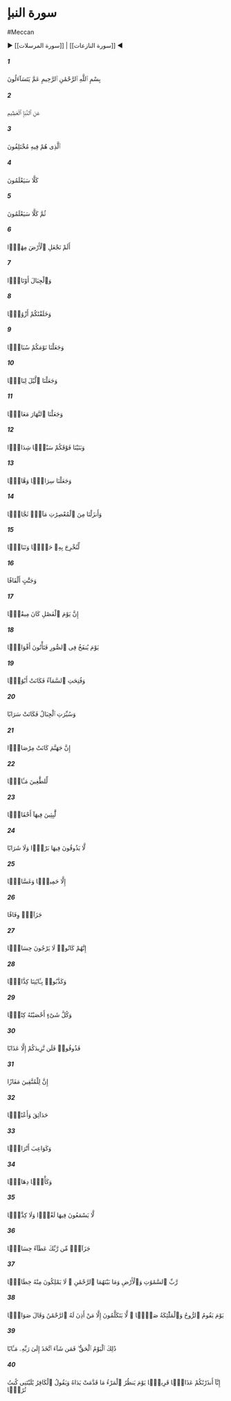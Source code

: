 # سورة النبإ
#Meccan
▶ [[سورة المرسلات]] | [[سورة النازعات]] ◀
##### 1
<span class="ayah hovertext" data-hover="از چه از همديگر مى‌پرسند؟">بِسْمِ ٱللَّهِ ٱلرَّحْمَٰنِ ٱلرَّحِيمِ عَمَّ يَتَسَآءَلُونَ</span>
##### 2
<span class="ayah hovertext" data-hover="از خبر بزرگ‌">عَنِ ٱلنَّبَإِ ٱلْعَظِيمِ</span>
##### 3
<span class="ayah hovertext" data-hover="همانكه ايشان در آن اختلاف دارند">ٱلَّذِى هُمْ فِيهِ مُخْتَلِفُونَ</span>
##### 4
<span class="ayah hovertext" data-hover="چنين نيست، زودا كه بدانند">كَلَّا سَيَعْلَمُونَ</span>
##### 5
<span class="ayah hovertext" data-hover="باز چنين نيست زودا كه بدانند">ثُمَّ كَلَّا سَيَعْلَمُونَ</span>
##### 6
<span class="ayah hovertext" data-hover="آيا زمين را زيرانداز نساخته‌ايم؟">أَلَمْ نَجْعَلِ ٱلْأَرْضَ مِهَٰدًۭا</span>
##### 7
<span class="ayah hovertext" data-hover="و كوهها را مانند ميخها">وَٱلْجِبَالَ أَوْتَادًۭا</span>
##### 8
<span class="ayah hovertext" data-hover="و شما را به صورت جفتها[ى گوناگون‌] آفريده‌ايم‌">وَخَلَقْنَٰكُمْ أَزْوَٰجًۭا</span>
##### 9
<span class="ayah hovertext" data-hover="و خوابتان را مايه آرامش گردانده‌ايم‌">وَجَعَلْنَا نَوْمَكُمْ سُبَاتًۭا</span>
##### 10
<span class="ayah hovertext" data-hover="و شب را همچون پوششى ساخته‌ايم‌">وَجَعَلْنَا ٱلَّيْلَ لِبَاسًۭا</span>
##### 11
<span class="ayah hovertext" data-hover="و روز را وقت تلاش معاش قرار داده‌ايم‌">وَجَعَلْنَا ٱلنَّهَارَ مَعَاشًۭا</span>
##### 12
<span class="ayah hovertext" data-hover="و برفرازتان هفت آسمان استوار برافراشته‌ايم‌">وَبَنَيْنَا فَوْقَكُمْ سَبْعًۭا شِدَادًۭا</span>
##### 13
<span class="ayah hovertext" data-hover="و چراغى درخشان پديد آورده‌ايم‌">وَجَعَلْنَا سِرَاجًۭا وَهَّاجًۭا</span>
##### 14
<span class="ayah hovertext" data-hover="و از ابرها آبى ريزان فرو فرستاده‌ايم‌">وَأَنزَلْنَا مِنَ ٱلْمُعْصِرَٰتِ مَآءًۭ ثَجَّاجًۭا</span>
##### 15
<span class="ayah hovertext" data-hover="تا بدان دانه و گياه برآوريم‌">لِّنُخْرِجَ بِهِۦ حَبًّۭا وَنَبَاتًۭا</span>
##### 16
<span class="ayah hovertext" data-hover="و بوستانهايى انبوه‌">وَجَنَّٰتٍ أَلْفَافًا</span>
##### 17
<span class="ayah hovertext" data-hover="بى‌گمان روز داورى، هنگامى معين است‌">إِنَّ يَوْمَ ٱلْفَصْلِ كَانَ مِيقَٰتًۭا</span>
##### 18
<span class="ayah hovertext" data-hover="روزى كه در صور دميده شود و فوج فوج بياييد">يَوْمَ يُنفَخُ فِى ٱلصُّورِ فَتَأْتُونَ أَفْوَاجًۭا</span>
##### 19
<span class="ayah hovertext" data-hover="و آسمان گشوده شود و دروازه دروازه باشد">وَفُتِحَتِ ٱلسَّمَآءُ فَكَانَتْ أَبْوَٰبًۭا</span>
##### 20
<span class="ayah hovertext" data-hover="و كوهها روان كرده شود و چون سرابى باشد">وَسُيِّرَتِ ٱلْجِبَالُ فَكَانَتْ سَرَابًا</span>
##### 21
<span class="ayah hovertext" data-hover="بى‌گمان جهنم كمينگاهى است‌">إِنَّ جَهَنَّمَ كَانَتْ مِرْصَادًۭا</span>
##### 22
<span class="ayah hovertext" data-hover="و بازگشتگاه سركشان است‌">لِّلطَّٰغِينَ مَـَٔابًۭا</span>
##### 23
<span class="ayah hovertext" data-hover="كه روزگارانى در آن به سر برند">لَّٰبِثِينَ فِيهَآ أَحْقَابًۭا</span>
##### 24
<span class="ayah hovertext" data-hover="در آن نه خنكى بينند نه نوشابه‌اى چشند">لَّا يَذُوقُونَ فِيهَا بَرْدًۭا وَلَا شَرَابًا</span>
##### 25
<span class="ayah hovertext" data-hover="مگر آب جوش و چركابه‌">إِلَّا حَمِيمًۭا وَغَسَّاقًۭا</span>
##### 26
<span class="ayah hovertext" data-hover="كه جزايى موافق [اعمال ايشان‌] است‌">جَزَآءًۭ وِفَاقًا</span>
##### 27
<span class="ayah hovertext" data-hover="آنان حساب و كتابى را اميد نمى‌داشتند">إِنَّهُمْ كَانُوا۟ لَا يَرْجُونَ حِسَابًۭا</span>
##### 28
<span class="ayah hovertext" data-hover="و آيات ما را سخت تكذيب مى‌كردند">وَكَذَّبُوا۟ بِـَٔايَٰتِنَا كِذَّابًۭا</span>
##### 29
<span class="ayah hovertext" data-hover="و هر چيزى را در نامه‌اى به شمار آورده‌ايم‌">وَكُلَّ شَىْءٍ أَحْصَيْنَٰهُ كِتَٰبًۭا</span>
##### 30
<span class="ayah hovertext" data-hover="پس بچشيد كه هرگز جز به عذابتان نمى‌افزاييم‌">فَذُوقُوا۟ فَلَن نَّزِيدَكُمْ إِلَّا عَذَابًا</span>
##### 31
<span class="ayah hovertext" data-hover="بى‌گمان پرهيزگاران را رستگارى است">إِنَّ لِلْمُتَّقِينَ مَفَازًا</span>
##### 32
<span class="ayah hovertext" data-hover="بوستانها و درختان انگور">حَدَآئِقَ وَأَعْنَٰبًۭا</span>
##### 33
<span class="ayah hovertext" data-hover="و [حوريان‌] نارپستان همسال‌">وَكَوَاعِبَ أَتْرَابًۭا</span>
##### 34
<span class="ayah hovertext" data-hover="و جامهاى سرشار">وَكَأْسًۭا دِهَاقًۭا</span>
##### 35
<span class="ayah hovertext" data-hover="در آنجا نه لغوى بشنوند و نه دروغى‌">لَّا يَسْمَعُونَ فِيهَا لَغْوًۭا وَلَا كِذَّٰبًۭا</span>
##### 36
<span class="ayah hovertext" data-hover="پاداشى است از سوى پروردگارت و بخششى بسنده است‌">جَزَآءًۭ مِّن رَّبِّكَ عَطَآءً حِسَابًۭا</span>
##### 37
<span class="ayah hovertext" data-hover="پروردگار آسمانها و زمين و مابين آنها كه خداى رحمان است، و از جانب او اجازه سخن گفتن ندارند">رَّبِّ ٱلسَّمَٰوَٰتِ وَٱلْأَرْضِ وَمَا بَيْنَهُمَا ٱلرَّحْمَٰنِ ۖ لَا يَمْلِكُونَ مِنْهُ خِطَابًۭا</span>
##### 38
<span class="ayah hovertext" data-hover="روزى كه روح [جبرئيل‌] و فرشتگان به صف ايستند و هيچ‌يك جز كسى كه خداوند رحمان به او اجازه دهد، و صواب گويد، سخن نگويند">يَوْمَ يَقُومُ ٱلرُّوحُ وَٱلْمَلَٰٓئِكَةُ صَفًّۭا ۖ لَّا يَتَكَلَّمُونَ إِلَّا مَنْ أَذِنَ لَهُ ٱلرَّحْمَٰنُ وَقَالَ صَوَابًۭا</span>
##### 39
<span class="ayah hovertext" data-hover="اين روز واقعى است پس هر كه خواهد بازگشتگاهى به سوى پروردگار خويش بجويد">ذَٰلِكَ ٱلْيَوْمُ ٱلْحَقُّ ۖ فَمَن شَآءَ ٱتَّخَذَ إِلَىٰ رَبِّهِۦ مَـَٔابًا</span>
##### 40
<span class="ayah hovertext" data-hover="ما شما را از عذابى نزديك هشدار داديم، از روزى كه هر انسانى به [نتيجه‌] آنچه به دستان خويش پيش فرستاده است، بنگرد و كافر [از سر حسرت‌] گويد كاش من خاك بودم‌">إِنَّآ أَنذَرْنَٰكُمْ عَذَابًۭا قَرِيبًۭا يَوْمَ يَنظُرُ ٱلْمَرْءُ مَا قَدَّمَتْ يَدَاهُ وَيَقُولُ ٱلْكَافِرُ يَٰلَيْتَنِى كُنتُ تُرَٰبًۢا</span>
